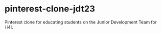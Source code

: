 # pinterest-clone-jdt23
Pinterest clone for educating students on the Junior Development Team for H4I.
